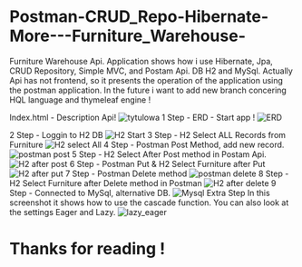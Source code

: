 # Postman-CRUD_Repo-Hibernate-More---Furniture_Warehouse-
Furniture Warehouse Api.  Application shows how i use Hibernate, Jpa, CRUD Repository, Simple MVC, and Postam Api. DB H2 and MySql. Actually Api has not frontend, so it presents the operation of the application using the postman application. In the future i want to add new branch concering HQL language and thymeleaf engine ! 

Index.html - Description Api!
![tytulowa](https://user-images.githubusercontent.com/57706581/77075839-3aa3bc80-69f3-11ea-87c3-274c0ab39de6.PNG)
1 Step - ERD - Start app ! 
![ERD](https://user-images.githubusercontent.com/57706581/77075854-42636100-69f3-11ea-97b9-000bc281618b.PNG)

2 Step - Loggin to H2 DB
![H2 Start](https://user-images.githubusercontent.com/57706581/77075901-573ff480-69f3-11ea-9d25-f943384de5e5.PNG)
3 Step - H2 Select ALL Records from Furniture
![H2 select All](https://user-images.githubusercontent.com/57706581/77075987-73dc2c80-69f3-11ea-8b4a-cc030652a314.PNG)
4 Step - Postman Post Method, add new record.
![postman post](https://user-images.githubusercontent.com/57706581/77076035-88202980-69f3-11ea-8a99-62419760cbc4.PNG)
5 Step - H2 Select After Post method in Postam Api.
![H2 after post](https://user-images.githubusercontent.com/57706581/77076062-93735500-69f3-11ea-8faa-7beb7d75ee91.PNG)
6 Step - Postman Put & H2 Select Furniture after Put
![H2 after put](https://user-images.githubusercontent.com/57706581/77076113-a5ed8e80-69f3-11ea-8ffd-f1d2de74aec3.PNG)
7 Step - Postman Delete method
![postman delete](https://user-images.githubusercontent.com/57706581/77076177-b9005e80-69f3-11ea-82bf-8ffa08e5e9d0.PNG)
8 Step - H2 Select Furniture after Delete method in Postman
![H2 after delete](https://user-images.githubusercontent.com/57706581/77076234-d3d2d300-69f3-11ea-9568-1ac61ae80ad4.PNG)
9 Step - Connected to MySql, alternative DB.
![Mysql](https://user-images.githubusercontent.com/57706581/77076262-dc2b0e00-69f3-11ea-9572-91ccf5768c5f.PNG)
Extra Step
In this screenshot it shows how to use the cascade function. You can also look at the settings Eager and Lazy.
![lazy_eager](https://user-images.githubusercontent.com/57706581/77077023-f44f5d00-69f4-11ea-876a-6883d9f7c13e.PNG)

# Thanks for reading !
